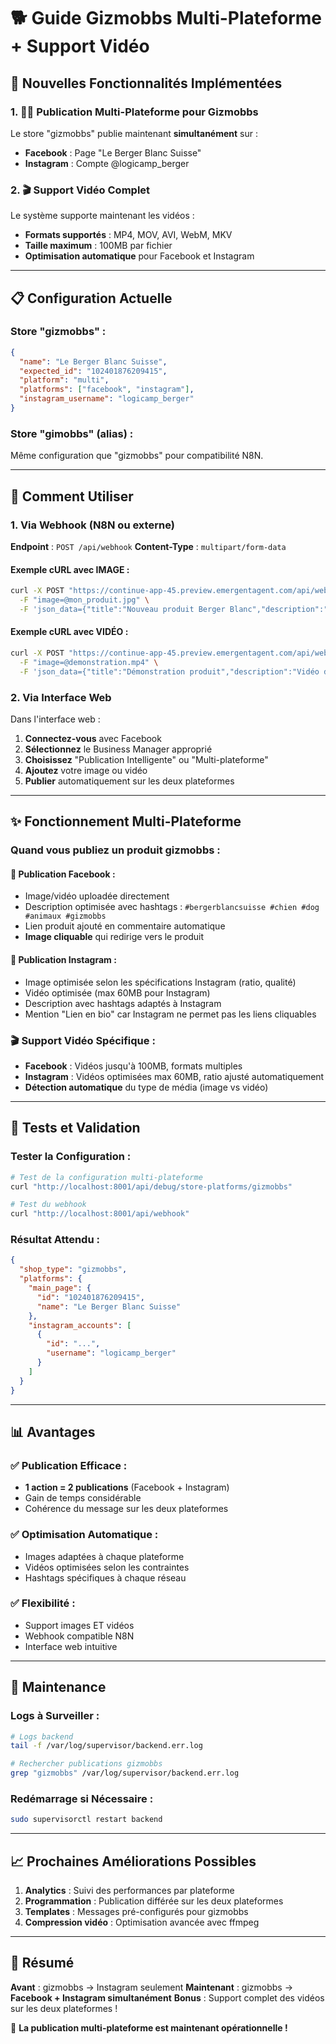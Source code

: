 # 🐕 Guide Gizmobbs Multi-Plateforme + Support Vidéo

## 🎉 Nouvelles Fonctionnalités Implémentées

### 1. 📘📸 Publication Multi-Plateforme pour Gizmobbs

Le store "gizmobbs" publie maintenant **simultanément** sur :
- **Facebook** : Page "Le Berger Blanc Suisse" 
- **Instagram** : Compte @logicamp_berger

### 2. 🎬 Support Vidéo Complet

Le système supporte maintenant les vidéos :
- **Formats supportés** : MP4, MOV, AVI, WebM, MKV
- **Taille maximum** : 100MB par fichier
- **Optimisation automatique** pour Facebook et Instagram

---

## 📋 Configuration Actuelle

### Store "gizmobbs" :
```json
{
  "name": "Le Berger Blanc Suisse",
  "expected_id": "102401876209415",
  "platform": "multi",
  "platforms": ["facebook", "instagram"],
  "instagram_username": "logicamp_berger"
}
```

### Store "gimobbs" (alias) :
Même configuration que "gizmobbs" pour compatibilité N8N.

---

## 🚀 Comment Utiliser

### 1. Via Webhook (N8N ou externe)

**Endpoint** : `POST /api/webhook`
**Content-Type** : `multipart/form-data`

#### Exemple cURL avec IMAGE :
```bash
curl -X POST "https://continue-app-45.preview.emergentagent.com/api/webhook" \
  -F "image=@mon_produit.jpg" \
  -F 'json_data={"title":"Nouveau produit Berger Blanc","description":"Découvrez notre nouvelle gamme","url":"https://gizmobbs.com/produit","store":"gizmobbs"}'
```

#### Exemple cURL avec VIDÉO :
```bash
curl -X POST "https://continue-app-45.preview.emergentagent.com/api/webhook" \
  -F "image=@demonstration.mp4" \
  -F 'json_data={"title":"Démonstration produit","description":"Vidéo de présentation","url":"https://gizmobbs.com/demo","store":"gizmobbs"}'
```

### 2. Via Interface Web

Dans l'interface web :
1. **Connectez-vous** avec Facebook
2. **Sélectionnez** le Business Manager approprié
3. **Choisissez** "Publication Intelligente" ou "Multi-plateforme"
4. **Ajoutez** votre image ou vidéo
5. **Publier** automatiquement sur les deux plateformes

---

## ✨ Fonctionnement Multi-Plateforme

### Quand vous publiez un produit gizmobbs :

#### 📘 **Publication Facebook** :
- Image/vidéo uploadée directement
- Description optimisée avec hashtags : `#bergerblancsuisse #chien #dog #animaux #gizmobbs`
- Lien produit ajouté en commentaire automatique
- **Image cliquable** qui redirige vers le produit

#### 📸 **Publication Instagram** :
- Image optimisée selon les spécifications Instagram (ratio, qualité)
- Vidéo optimisée (max 60MB pour Instagram)
- Description avec hashtags adaptés à Instagram
- Mention "Lien en bio" car Instagram ne permet pas les liens cliquables

### 🎬 **Support Vidéo Spécifique** :
- **Facebook** : Vidéos jusqu'à 100MB, formats multiples
- **Instagram** : Vidéos optimisées max 60MB, ratio ajusté automatiquement
- **Détection automatique** du type de média (image vs vidéo)

---

## 🧪 Tests et Validation

### Tester la Configuration :
```bash
# Test de la configuration multi-plateforme
curl "http://localhost:8001/api/debug/store-platforms/gizmobbs"

# Test du webhook
curl "http://localhost:8001/api/webhook"
```

### Résultat Attendu :
```json
{
  "shop_type": "gizmobbs",
  "platforms": {
    "main_page": {
      "id": "102401876209415",
      "name": "Le Berger Blanc Suisse"
    },
    "instagram_accounts": [
      {
        "id": "...",
        "username": "logicamp_berger"
      }
    ]
  }
}
```

---

## 📊 Avantages

### ✅ **Publication Efficace** :
- **1 action = 2 publications** (Facebook + Instagram)
- Gain de temps considérable
- Cohérence du message sur les deux plateformes

### ✅ **Optimisation Automatique** :
- Images adaptées à chaque plateforme
- Vidéos optimisées selon les contraintes
- Hashtags spécifiques à chaque réseau

### ✅ **Flexibilité** :
- Support images ET vidéos
- Webhook compatible N8N
- Interface web intuitive

---

## 🔧 Maintenance

### Logs à Surveiller :
```bash
# Logs backend
tail -f /var/log/supervisor/backend.err.log

# Rechercher publications gizmobbs
grep "gizmobbs" /var/log/supervisor/backend.err.log
```

### Redémarrage si Nécessaire :
```bash
sudo supervisorctl restart backend
```

---

## 📈 Prochaines Améliorations Possibles

1. **Analytics** : Suivi des performances par plateforme
2. **Programmation** : Publication différée sur les deux plateformes
3. **Templates** : Messages pré-configurés pour gizmobbs
4. **Compression vidéo** : Optimisation avancée avec ffmpeg

---

## 🎯 Résumé

**Avant** : gizmobbs → Instagram seulement
**Maintenant** : gizmobbs → **Facebook + Instagram simultanément**
**Bonus** : Support complet des vidéos sur les deux plateformes !

🎉 **La publication multi-plateforme est maintenant opérationnelle !**